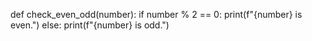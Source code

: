 def check_even_odd(number):
    if number % 2 == 0:
        print(f"{number} is even.")
    else:
        print(f"{number} is odd.")
